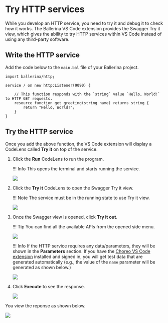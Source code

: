 # Try HTTP services

While you develop an HTTP service, you need to try it and debug it to check how it works. The Ballerina VS Code extension provides the Swagger Try it view, which gives the ability to try HTTP services within VS Code instead of using any third-party software.

## Write the HTTP service

Add the code below to the `main.bal` file of your Ballerina project.

```ballerina
import ballerina/http;

service / on new http:Listener(9090) {

    // This function responds with the `string` value `Hello, World!` to HTTP GET requests.
    resource function get greeting(string name) returns string {
        return "Hello, World!";
    }
}   
```

## Try the HTTP service

Once you add the above function, the VS Code extension will display a CodeLens called **Try it** on top of the service.

1. Click the **Run** CodeLens to run the program. 
    
    !!! Info
        This opens the terminal and starts running the service.

    <img src="/learn/images/vs-code-extension/build-and-try/try-http-services/http-try-it-run.png" class="cInlineImage-full"/>

2. Click the **Try it** CodeLens to open the Swagger Try it view.

    !!! Note
        The service must be in the running state to use Try it view.

    <img src="/learn/images/vs-code-extension/build-and-try/try-http-services/http-try-it.png" class="cInlineImage-full"/>

3. Once the Swagger view is opened, click **Try it out**.

    !!! Tip 
        You can find all the available APIs from the opened side menu.

    <img src="/learn/images/vs-code-extension/build-and-try/try-http-services/http-try-it-out.png" class="cInlineImage-full"/>

    !!! Info 
        If the HTTP service requires any data/parameters, they will be shown in the **Parameters** section. If you have the [Choreo VS Code extension](https://marketplace.visualstudio.com/items?itemName=WSO2.choreo) installed and signed in, you will get test data that are generated automatically (e.g., the value of the `name` parameter will be generated as shown below.)

    <img src="/learn/images/vs-code-extension/build-and-try/try-http-services/http-try-it-parameters.png" class="cInlineImage-full"/>

4. Click **Execute** to see the response.

    <img src="/learn/images/vs-code-extension/build-and-try/try-http-services/http-try-it-execute.png" class="cInlineImage-full"/>

You view the reponse as shown below.

<img src="/learn/images/vs-code-extension/build-and-try/try-http-services/http-try-it-response.png" class="cInlineImage-full"/>

